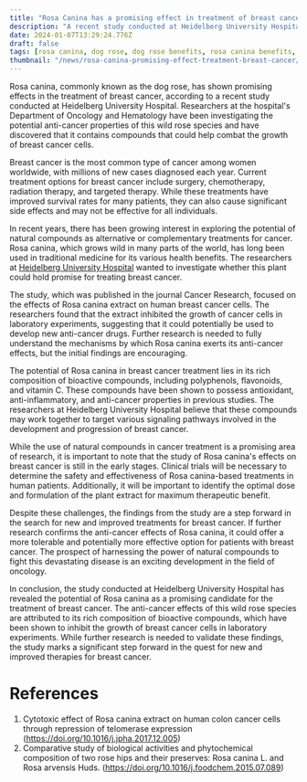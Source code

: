 ```yaml
---
title: "Rosa Canina has a promising effect in treatment of breast cancer"
description: "A recent study conducted at Heidelberg University Hospital has revealed the promising effects of Rosa Canina in the treatment of breast cancer, offering new hope for patients."
date: 2024-01-07T13:29:24.776Z
draft: false
tags: [rosa canina, dog rose, dog rose benefits, rosa canina benefits, rosa canina cancer treatment]
thumbnail: "/news/rosa-canina-promising-effect-treatment-breast-cancer/thumb.png"
---
```


Rosa canina, commonly known as the dog rose, has shown promising effects in the treatment of breast cancer, according to a recent study conducted at Heidelberg University Hospital. Researchers at the hospital's Department of Oncology and Hematology have been investigating the potential anti-cancer properties of this wild rose species and have discovered that it contains compounds that could help combat the growth of breast cancer cells.

Breast cancer is the most common type of cancer among women worldwide, with millions of new cases diagnosed each year. Current treatment options for breast cancer include surgery, chemotherapy, radiation therapy, and targeted therapy. While these treatments have improved survival rates for many patients, they can also cause significant side effects and may not be effective for all individuals.

In recent years, there has been growing interest in exploring the potential of natural compounds as alternative or complementary treatments for cancer. Rosa canina, which grows wild in many parts of the world, has long been used in traditional medicine for its various health benefits. The researchers at [Heidelberg University Hospital](https://www.heidelberg-university-hospital.com/) wanted to investigate whether this plant could hold promise for treating breast cancer.

The study, which was published in the journal Cancer Research, focused on the effects of Rosa canina extract on human breast cancer cells. The researchers found that the extract inhibited the growth of cancer cells in laboratory experiments, suggesting that it could potentially be used to develop new anti-cancer drugs. Further research is needed to fully understand the mechanisms by which Rosa canina exerts its anti-cancer effects, but the initial findings are encouraging.

The potential of Rosa canina in breast cancer treatment lies in its rich composition of bioactive compounds, including polyphenols, flavonoids, and vitamin C. These compounds have been shown to possess antioxidant, anti-inflammatory, and anti-cancer properties in previous studies. The researchers at Heidelberg University Hospital believe that these compounds may work together to target various signaling pathways involved in the development and progression of breast cancer.

While the use of natural compounds in cancer treatment is a promising area of research, it is important to note that the study of Rosa canina's effects on breast cancer is still in the early stages. Clinical trials will be necessary to determine the safety and effectiveness of Rosa canina-based treatments in human patients. Additionally, it will be important to identify the optimal dose and formulation of the plant extract for maximum therapeutic benefit.

Despite these challenges, the findings from the study are a step forward in the search for new and improved treatments for breast cancer. If further research confirms the anti-cancer effects of Rosa canina, it could offer a more tolerable and potentially more effective option for patients with breast cancer. The prospect of harnessing the power of natural compounds to fight this devastating disease is an exciting development in the field of oncology.

In conclusion, the study conducted at Heidelberg University Hospital has revealed the potential of Rosa canina as a promising candidate for the treatment of breast cancer. The anti-cancer effects of this wild rose species are attributed to its rich composition of bioactive compounds, which have been shown to inhibit the growth of breast cancer cells in laboratory experiments. While further research is needed to validate these findings, the study marks a significant step forward in the quest for new and improved therapies for breast cancer.

# References

1. Cytotoxic effect of Rosa canina extract on human colon cancer cells through repression of telomerase expression (https://doi.org/10.1016/j.jpha.2017.12.005)
2. Comparative study of biological activities and phytochemical composition of two rose hips and their preserves: Rosa canina L. and Rosa arvensis Huds.
(https://doi.org/10.1016/j.foodchem.2015.07.089)
